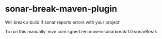 # sonar-break-maven-plugin

Will break a build if sonar reports errors with your project

To run this manually:
mvn com.sgoertzen.maven:sonarbreak:1.0:sonarBreak